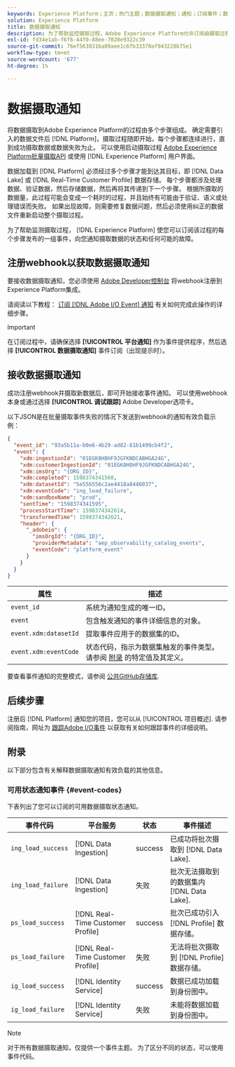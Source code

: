 ```yaml
---
keywords: Experience Platform；主页；热门主题；数据摄取通知；通知；订阅事件；数据摄取状态事件；状态事件；订阅；状态通知；
solution: Experience Platform
title: 数据摄取通知
description: 为了帮助监控摄取过程，Adobe Experience Platform允许订阅由摄取过程的每个步骤发布的一组事件，向您通知摄取数据的状态和任何可能的失败。
exl-id: fd34e1ab-f6f6-44f0-88ee-7020e9322c39
source-git-commit: 76ef5638316a89aee1c6fb33370af943228b75e1
workflow-type: tm+mt
source-wordcount: '677'
ht-degree: 1%

---
```


# 数据摄取通知

将数据摄取到Adobe Experience Platform的过程由多个步骤组成。 确定需要引入的数据文件后 [!DNL Platform]，摄取过程随即开始，每个步骤都连续进行，直到成功摄取数据或数据失败为止。 可以使用启动摄取过程 [Adobe Experience Platform批量摄取API](https://developer.adobe.com/experience-platform-apis/references/batch-ingestion/) 或使用 [!DNL Experience Platform] 用户界面。

数据加载到 [!DNL Platform] 必须经过多个步骤才能到达其目标，即 [!DNL Data Lake] 或 [!DNL Real-Time Customer Profile] 数据存储。 每个步骤都涉及处理数据、验证数据，然后存储数据，然后再将其传递到下一个步骤。 根据所摄取的数据量，此过程可能会变成一个耗时的过程，并且始终有可能由于验证、语义或处理错误而失败。 如果出现故障，则需要修复数据问题，然后必须使用纠正的数据文件重新启动整个摄取过程。

为了帮助监测摄取过程， [!DNL Experience Platform] 使您可以订阅该过程的每个步骤发布的一组事件，向您通知摄取数据的状态和任何可能的故障。

## 注册webhook以获取数据摄取通知

要接收数据摄取通知，您必须使用 [Adobe Developer控制台](https://www.adobe.com/go/devs_console_ui) 将webhook注册到Experience Platform集成。

请阅读以下教程： [订阅 [!DNL Adobe I/O Event] 通知](../../observability/alerts/subscribe.md) 有关如何完成此操作的详细步骤。

>[!IMPORTANT]
>
>在订阅过程中，请确保选择 **[!UICONTROL 平台通知]** 作为事件提供程序，然后选择 **[!UICONTROL 数据摄取通知]** 事件订阅（出现提示时）。

## 接收数据摄取通知

成功注册webhook并摄取新数据后，即可开始接收事件通知。 可以使用webhook本身或通过选择 **[!UICONTROL 调试跟踪]** Adobe Developer选项卡。

以下JSON是在批量摄取事件失败的情况下发送到webhook的通知有效负载示例：

```json
{
  "event_id": "93a5b11a-b0e6-4b29-ad82-81b1499cb4f2",
  "event": {
    "xdm:ingestionId": "01EGK8H8HF9JGFKNDCABHGA24G",
    "xdm:customerIngestionId": "01EGK8H8HF9JGFKNDCABHGA24G",
    "xdm:imsOrg": "{ORG_ID}",
    "xdm:completed": 1598374341560,
    "xdm:datasetId": "5e55b556c2ae4418a8446037",
    "xdm:eventCode": "ing_load_failure",
    "xdm:sandboxName": "prod",
    "sentTime": "1598374341595",
    "processStartTime": 1598374342614,
    "transformedTime": 1598374342621,
    "header": {
      "_adobeio": {
        "imsOrgId": "{ORG_ID}",
        "providerMetadata": "aep_observability_catalog_events",
        "eventCode": "platform_event"
      }
    }
  }
}
```

| 属性 | 描述 |
| --- | --- |
| `event_id` | 系统为通知生成的唯一ID。 |
| `event` | 包含触发通知的事件详细信息的对象。 |
| `event.xdm:datasetId` | 提取事件应用于的数据集的ID。 |
| `event.xdm:eventCode` | 状态代码，指示为数据集触发的事件类型。 请参阅 [附录](#event-codes) 的特定值及其定义。 |

要查看事件通知的完整模式，请参阅 [公共GitHub存储库](https://github.com/adobe/xdm/blob/master/schemas/notifications/ingestion.schema.json).

## 后续步骤

注册后 [!DNL Platform] 通知您的项目，您可以从 [!UICONTROL 项目概述]. 请参阅指南，网址为 [跟踪Adobe I/O事件](https://www.adobe.io/apis/experienceplatform/events/docs.html#!adobedocs/adobeio-events/master/support/tracing.md) 以获取有关如何跟踪事件的详细说明。

## 附录

以下部分包含有关解释数据摄取通知有效负载的其他信息。

### 可用状态通知事件 {#event-codes}

下表列出了您可以订阅的可用数据摄取状态通知。

| 事件代码 | 平台服务 | 状态 | 事件描述 |
| --- | ---------------- | ------ | ----------------- |
| `ing_load_success` | [!DNL Data Ingestion] | success | 已成功将批次摄取到 [!DNL Data Lake]. |
| `ing_load_failure` | [!DNL Data Ingestion] | 失败 | 批次无法摄取到的数据集内 [!DNL Data Lake]. |
| `ps_load_success` | [!DNL Real-Time Customer Profile] | success | 批次已成功引入 [!DNL Profile] 数据存储。 |
| `ps_load_failure` | [!DNL Real-Time Customer Profile] | 失败 | 无法将批次摄取到 [!DNL Profile] 数据存储。 |
| `ig_load_success` | [!DNL Identity Service] | success | 数据已成功加载到身份图中。 |
| `ig_load_failure` | [!DNL Identity Service] | 失败 | 未能将数据加载到身份图中。 |

>[!NOTE]
>
>对于所有数据摄取通知，仅提供一个事件主题。 为了区分不同的状态，可以使用事件代码。
